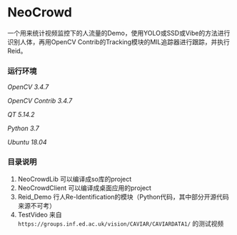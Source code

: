 # NeoCrowd
一个用来统计视频监控下的人流量的Demo，使用YOLO或SSD或Vibe的方法进行识别人体，再用OpenCV Contrib的Tracking模块的MIL追踪器进行跟踪，并执行Reid。

### 运行环境
*OpenCV 3.4.7*

*OpenCV Contrib 3.4.7*

*QT 5.14.2*

*Python 3.7*

*Ubuntu 18.04*

### 目录说明
1. NeoCrowdLib 可以编译成so库的project
2. NeoCrowdClient 可以编译成桌面应用的project
3. Reid_Demo 行人Re-Identification的模块（Python代码，其中部分开源代码来源不可考）
4. TestVideo 来自 ```https://groups.inf.ed.ac.uk/vision/CAVIAR/CAVIARDATA1/``` 的测试视频
